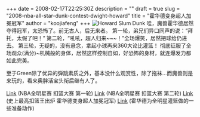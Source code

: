 +++
date = 2008-02-17T22:25:30Z
description = ""
draft = true
slug = "2008-nba-all-star-dunk-contest-dwight-howard"
title = "霍华德变身超人加冕冠军"
author = "koojiafeng"
+++
<img src='http://oopiz.cn/wp-content/uploads/howard.jpg' alt='Howard Slum Dunk' />
哇，魔兽霍华德居然夺得冠军，太恐怖了。前无古人，后无来者。
第一轮，弟兄们异口同声的说：“拜托，太假了吧！” 
第二轮，“吼吼，超人归来~~~！”全场爆笑，居然把球给仍进去。
第三轮，无疑的，没有悬念，拿起小球再来360大论比灌篮！
彻底征服了全场观众(满分)~机械般的身体，居然这样控制自如，好恐怖的身材，就连爆发力都如此完美。<!--more-->

至于Green除了优异的弹跳素质之外，基本没什么观赏性，除了拖袜...而魔兽则是来玩的，看来奥胖活宝头衔后继有人了。

<a href="http://v.youku.com/v_show/id_ce00XMTg2NTkxNzY=.html">Link</a>  (NBA全明星赛 扣篮大赛 第一轮)
<a href="http://v.youku.com/v_show/id_ce00XMTg2NTk0NjQ=.html">Link</a>  (NBA全明星赛 扣篮大赛 第二轮)
<a href="http://china.nba.com/200802nba/132656.html">Link</a>  (史上最高扣篮王出炉 霍华德变身超人加冕冠军)
<a href="http://www.youtube.com/watch?v=_EFMTEpOeG4">Link</a>  (霍华德为全明星灌篮做的一些准备动作)

